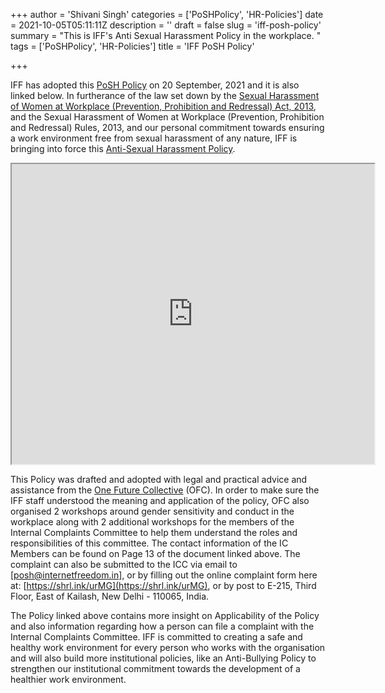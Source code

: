 +++
author = 'Shivani Singh'
categories = ['PoSHPolicy', 'HR-Policies']
date = 2021-10-05T05:11:11Z
description = ''
draft = false
slug = 'iff-posh-policy'
summary = "This is IFF's Anti Sexual Harassment Policy in the workplace. "
tags = ['PoSHPolicy', 'HR-Policies']
title = 'IFF PoSH Policy'

+++


IFF has adopted this [PoSH Policy](https://drive.google.com/file/d/15fWA3fFANRuCYMMXxb9_vkz7MMGuCVuU/view) on 20 September, 2021 and it is also linked below. In furtherance of the law set down by the [Sexual Harassment of Women at Workplace (Prevention, Prohibition and Redressal) Act, 2013](https://legislative.gov.in/sites/default/files/A2013-14.pdf), and the Sexual Harassment of Women at Workplace (Prevention, Prohibition and Redressal) Rules, 2013, and our personal commitment towards ensuring a work environment free from sexual harassment of any nature, IFF is bringing into force this [Anti-Sexual Harassment Policy](https://drive.google.com/file/d/15fWA3fFANRuCYMMXxb9_vkz7MMGuCVuU/view?usp=sharing).

<iframe src="https://drive.google.com/file/d/15fWA3fFANRuCYMMXxb9_vkz7MMGuCVuU/preview" width="580" height="480"></iframe>

This Policy was drafted and adopted with legal and practical advice and assistance from the [One Future Collective](https://www.onefuturecollective.org/) (OFC). In order to make sure the IFF staff understood the meaning and application of the policy, OFC also organised 2 workshops around gender sensitivity and conduct in the workplace along with 2 additional workshops for the members of the Internal Complaints Committee to help them understand the roles and responsibilities of this committee. The contact information of the IC Members can be found on Page 13 of the document linked above. The complaint can also be submitted to the ICC via email to [posh@internetfreedom.in], or by filling out the online complaint form here at: [https://shrl.ink/urMG](https://shrl.ink/urMG), or by post to E-215, Third Floor, East of Kailash, New Delhi - 110065, India.

The Policy linked above contains more insight on Applicability of the Policy and also information regarding how a person can file a complaint with the Internal Complaints Committee. IFF is committed to creating a safe and healthy work environment for every person who works with the organisation and will also build more institutional policies, like an Anti-Bullying Policy to strengthen our institutional commitment towards the development of a healthier work environment.



